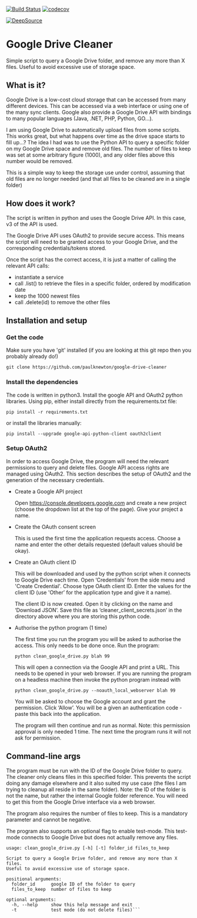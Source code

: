 [![Build Status](https://travis-ci.org/paulknewton/google-drive-cleaner.svg?branch=master)](https://travis-ci.org/paulknewton/google-drive-cleaner)
[![codecov](https://codecov.io/gh/paulknewton/google-drive-cleaner/branch/master/graph/badge.svg)](https://codecov.io/gh/paulknewton/google-drive-cleaner)

[![DeepSource](https://static.deepsource.io/deepsource-badge-light.svg)](https://deepsource.io/gh/paulknewton/google-drive-cleaner/?ref=repository-badge)

# Google Drive Cleaner

Simple script to query a Google Drive folder, and remove any more than X files. Useful to avoid excessive use of storage space.

## What is it?
Google Drive is a low-cost cloud storage that can be accessed from many different devices. This can be accessed via a web interface or using one of the many sync clients.
Google also provide a Google Drive API with bindings to many popular languages (Java, .NET, PHP, Python, GO...).

I am using Google Drive to automatically upload files from some scripts. This works great, but what happens over time as the drive space starts to fill up...? The idea I had was to use the Python API to query a specific folder on my Google Drive space and remove old files. The number of files to keep was set at some arbitrary figure (1000), and any older files above this number would be removed.

This is a simple way to keep the storage use under control, assuming that old files are no longer needed (and that all files to be cleaned are in a single folder)

## How does it work?
The script is written in python and uses the Google Drive API. In this case, v3 of the API is used.

The Google Drive API uses OAuth2 to provide secure access. This means the script will need to be granted access to your Google Drive, and the corresponding credentials/tokens stored.

Once the script has the correct access, it is just a matter of calling the relevant API calls:
- instantiate a service
- call .list() to retrieve the files in a specific folder, ordered by modification date
- keep the 1000 newest files
- call .delete(id) to remove the other files

## Installation and setup
### Get the code
Make sure you have 'git' installed (if you are looking at this git repo then you probably already do!)
```
git clone https://github.com/paulknewton/google-drive-cleaner
```

### Install the dependencies
The code is written in python3.
Install the google API and OAuth2 python libraries. Using pip, either install directly from the requirements.txt file:
```
pip install -r requirements.txt
```
or install the libraries manually:
```
pip install --upgrade google-api-python-client oauth2client
```

### Setup OAuth2
In order to access Google Drive, the program will need the relevant permissions to query and delete files.
Google API access rights are managed using OAuth2. This section describes the setup of OAuth2 and the generation of the necessary credentials.

* Create a Google API project

    Open https://console.developers.google.com and create a new project (choose the dropdown list at the top of the page).
    Give your project a name.

* Create the OAuth consent screen

    This is used the first time the application requests access.
    Choose a name and enter the other details requested (default values should be okay).

* Create an OAuth client ID

    This will be downloaded and used by the python script when it connects to Google Drive each time. Open ‘Credentials’ from the side menu and 'Create Credential'. Choose type OAuth client ID. Enter the values for the client ID (use 'Other’ for the application type and give it a name).

    The client ID is now created. Open it by clicking on the name and ‘Download JSON’. Save this file as ‘cleaner_client_secrets.json’ in the directory above where you are storing this python code.

* Authorise the python program (1 time)

    The first time you run the program you will be asked to authorise the access. This only needs to be done once. Run the program:
    ```
    python clean_google_drive.py blah 99
    ```

    This will open a connection via the Google API and print a URL. This needs to be opened in your web browser. If you are running the program on a headless machine then invoke the python program instead with
    ```
    python clean_google_drive.py --noauth_local_webserver blah 99
    ```

    You will be asked to choose the Google account and grant the permission. Click ‘Allow’. You will be a given an authentication code - paste this back into the application.

    The program will then continue and run as normal.
    Note: this permission approval is only needed 1 time. The next time the program runs it will not ask for permission.

## Command-line args
The program must be run with the ID of the Google Drive folder to query. The cleaner only cleans files in this specified folder. This prevents the script doing any damage elsewhere and it also suited my use case (the files I am trying to cleanup all reside in the same folder). Note: the ID of the folder is not the name, but rather the internal Google folder reference. You will need to get this from the Google Drive interface via a web browser.

The program also requires the number of files to keep. This is a mandatory parameter and cannot be negative.

The program also supports an optional flag to enable test-mode. This test-mode connects to Google Drive but does not actually remove any files.

```
usage: clean_google_drive.py [-h] [-t] folder_id files_to_keep

Script to query a Google Drive folder, and remove any more than X files.
Useful to avoid excessive use of storage space.

positional arguments:
  folder_id      google ID of the folder to query
  files_to_keep  number of files to keep

optional arguments:
  -h, --help     show this help message and exit
  -t             test mode (do not delete files)```
